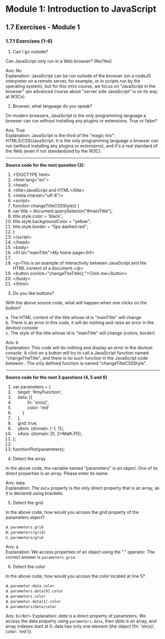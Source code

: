 # Module 1: Introduction to JavaScript

## 1.7 Exercises - Module 1


### 1.7.1 Exercises (1-6)

1. Can I go outside?

  Can JavaScript only run in a Web browser? (No/Yes)
  
  Ans: No<br/>
  Explanation: JavaScript can be run outside of the browser (on a nodeJS interpreter on a remote server, for example, or in scripts run by the operating system), but for this intro course, we focus on "JavaScript in the browser" (an advanced course about "server side JavaScript" is on its way at W3Cx).


2. Browser, what language do you speak?

  On modern browsers, JavaScript is the only programming language a browser can run without installing any plugins or extensions. True or false?
  
  Ans: True<br/>
  Explanation: JavaScript is the third of the "magic trio": HTML5/CSS/JavaScript. It is the only programming language a browser can run (without installing any plugins or extensions), and it's a real standard of the Web (even if not standardized by the W3C).


<hr/>

__Source code for the next question (3):__

<div class="source-code"><ol class="linenums">
<li class="L0" style="margin-bottom: 0px;" value="1"><span class="pln"> </span><span class="dec">&lt;!DOCTYPE html&gt;</span></li>
<li class="L1" style="margin-bottom: 0px;"><span class="pln"> </span><span class="tag">&lt;html</span><span class="pln"> </span><span class="atn">lang</span><span class="pun">=</span><span class="atv">"en"</span><span class="tag">&gt;</span></li>
<li class="L2" style="margin-bottom: 0px;"><span class="pln"> </span><span class="tag">&lt;head&gt;</span></li>
<li class="L3" style="margin-bottom: 0px;"><span class="pln"> </span><span class="tag">&lt;title&gt;</span><span class="pln">JavaScript and HTML</span><span class="tag">&lt;/title&gt;</span></li>
<li class="L4" style="margin-bottom: 0px;"><span class="pln"> </span><span class="tag">&lt;meta</span><span class="pln"> </span><span class="atn">charset</span><span class="pun">=</span><span class="atv">"utf-8"</span><span class="tag">/&gt;</span></li>
<li class="L5" style="margin-bottom: 0px;"><span class="pln"> </span><span class="tag">&lt;script&gt;</span></li>
<li class="L6" style="margin-bottom: 0px;"><span class="pln"> </span><span class="kwd">function</span><span class="pln"> changeTitleCSSStyle</span><span class="pun">()</span><span class="pln"> </span><span class="pun">{</span></li>
<li class="L7" style="margin-bottom: 0px;"><span class="pln"> </span><span class="kwd">var</span><span class="pln"> title </span><span class="pun">=</span><span class="pln"> document</span><span class="pun">.</span><span class="pln">querySelector</span><span class="pun">(</span><span class="str">"#mainTitle"</span><span class="pun">);</span></li>
<li class="L8" style="margin-bottom: 0px;"><span class="pln"> title</span><span class="pun">.</span><span class="pln">style</span><span class="pun">.</span><span class="pln">color </span><span class="pun">=</span><span class="pln"> </span><span class="str">'black'</span><span class="pun">;</span></li>
<li class="L9" style="margin-bottom: 0px;"><span class="pln"> title</span><span class="pun">.</span><span class="pln">style</span><span class="pun">.</span><span class="pln">backgroundColor </span><span class="pun">=</span><span class="pln"> </span><span class="str">"yellow"</span><span class="pun">;</span></li>
<li class="L0" style="margin-bottom: 0px;"><span class="pln"> title</span><span class="pun">.</span><span class="pln">style</span><span class="pun">.</span><span class="pln">border </span><span class="pun">=</span><span class="pln"> </span><span class="str">"5px dashed red"</span><span class="pun">;</span></li>
<li class="L1" style="margin-bottom: 0px;"><span class="pln"> </span><span class="pun">}</span></li>
<li class="L2" style="margin-bottom: 0px;"><span class="pln"> </span><span class="tag">&lt;/script&gt;</span></li>
<li class="L3" style="margin-bottom: 0px;"><span class="pln"> </span><span class="tag">&lt;/head&gt;</span></li>
<li class="L4" style="margin-bottom: 0px;"><span class="pln"> </span><span class="tag">&lt;body&gt;</span></li>
<li class="L5" style="margin-bottom: 0px;"><span class="pln"> </span><span class="tag">&lt;h1</span><span class="pln"> </span><span class="atn">id</span><span class="pun">=</span><span class="atv">"mainTitle"</span><span class="tag">&gt;</span><span class="pln">My home page</span><span class="tag">&lt;/h1&gt;</span><span class="pln"> </span></li>
<li class="L6" style="margin-bottom: 0px;"><span class="pln"> </span></li>
<li class="L7" style="margin-bottom: 0px;"><span class="pln"> </span><span class="tag">&lt;p&gt;</span><span class="pln">This is an example of interactivity between JavaScript and the HTML content of a document.</span><span class="tag">&lt;/p&gt;</span></li>
<li class="L8" style="margin-bottom: 0px;"><span class="pln"> </span><span class="tag">&lt;button</span><span class="pln"> </span><span class="atn">onclick</span><span class="pun">=</span><span class="atv">"</span><span class="pln">changeTheTitle</span><span class="pun">();</span><span class="atv">"</span><span class="tag">&gt;</span><span class="pln">Click me</span><span class="tag">&lt;/button&gt;</span></li>
<li class="L9" style="margin-bottom: 0px;"><span class="pln"> </span><span class="tag">&lt;/body&gt;</span></li>
<li class="L0" style="margin-bottom: 0px;"><span class="pln"> </span><span class="tag">&lt;/html&gt;</span></li>
</ol></div>


3. Do you like buttons?

  With the above source code, what will happen when one clicks on the button?

  a. The HTML content of the title whose id is "mainTitle" will change<br>
  b. There is an error in this code, it will do nothing and raise an error in the devtool console<br>
  c. The style of the title whose id is "mainTitle" will change (colors, border)<br>
  
  Ans: b<br/>
  Explanation: This code will do nothing and display an error in the devtool console. A click on a button will try to call a JavaScript function named "changeTheTitle", and there is no such function in the JavaScript code between <script> and </script>. The only defined function is named "changeTitleCSSStyle".


<hr/>

__Source code for the next 3 questions (4, 5 and 6)__

<div class="source-code"><ol class="linenums">
<li class="L0" style="margin-bottom: 0px;" value="1"><span class="kwd">var</span><span class="pln"> parameters </span><span class="pun">=</span><span class="pln"> </span><span class="pun">{</span></li>
<li class="L1" style="margin-bottom: 0px;"><span class="pln">&nbsp; &nbsp; target</span><span class="pun">:</span><span class="pln"> </span><span class="str">'#myFunction'</span><span class="pun">,</span></li>
<li class="L2" style="margin-bottom: 0px;"><span class="pln">&nbsp; &nbsp; data</span><span class="pun">:</span><span class="pln"> </span><span class="pun">[{</span></li>
<li class="L3" style="margin-bottom: 0px;"><span class="pln">&nbsp; &nbsp; &nbsp; &nbsp; &nbsp; &nbsp; fn</span><span class="pun">:</span><span class="pln"> </span><span class="str">'sin(x)'</span><span class="pun">,</span><span class="pln"> </span></li>
<li class="L4" style="margin-bottom: 0px;"><span class="pln">&nbsp; &nbsp; &nbsp; &nbsp; &nbsp; &nbsp; color</span><span class="pun">:</span><span class="pln"> </span><span class="str">'red'</span></li>
<li class="L5" style="margin-bottom: 0px;"><span class="pln"></span><span class="pun">&nbsp; &nbsp; &nbsp; &nbsp; }</span><span class="pln"> </span></li>
<li class="L6" style="margin-bottom: 0px;"><span class="pln"></span><span class="pun">&nbsp; &nbsp; ],</span></li>
<li class="L7" style="margin-bottom: 0px;"><span class="pln">&nbsp; &nbsp; grid</span><span class="pun">:</span><span class="pln"> </span><span class="kwd">true</span><span class="pun">,</span></li>
<li class="L8" style="margin-bottom: 0px;"><span class="pln">&nbsp; &nbsp; yAxis</span><span class="pun">:</span><span class="pln"> </span><span class="pun">{</span><span class="pln">domain</span><span class="pun">:</span><span class="pln"> </span><span class="pun">[-</span><span class="lit">1</span><span class="pun">,</span><span class="pln"> </span><span class="lit">1</span><span class="pun">]},</span></li>
<li class="L9" style="margin-bottom: 0px;"><span class="pln">&nbsp; &nbsp; xAxis</span><span class="pun">:</span><span class="pln"> </span><span class="pun">{</span><span class="pln">domain</span><span class="pun">:</span><span class="pln"> </span><span class="pun">[</span><span class="lit">0</span><span class="pun">,</span><span class="pln"> </span><span class="lit">2</span><span class="pun">*</span><span class="typ">Math</span><span class="pun">.</span><span class="pln">PI</span><span class="pun">]},</span></li>
<li class="L0" style="margin-bottom: 0px;"><span class="pun">};</span></li>
<li class="L1" style="margin-bottom: 0px;"><span class="pln">&nbsp;</span></li>
<li class="L2" style="margin-bottom: 0px;"><span class="pln">functionPlot</span><span class="pun">(</span><span class="pln">parameters</span><span class="pun">);</span></li>
</ol></div>


4. Detect the array

  In the above code, the variable named "parameters" is an object. One of its direct properties is an array. Please enter its name:
  
  Ans: data<br/>
  Explanation: The `data` property is the only direct property that is an array, as it is declared using brackets.


5. Detect the grid

  In the above code, how would you access the grid property of the parameters object?

  a. `parameters.grid`<br/>
  b. `parameters(grid)`<br/>
  c. `parameters/grid`<br/>
  
  Ans: a<br/>
  Explanation: We access properties of an object using the "." operator. The correct answer is `parameters.grid`.


6. Detect the color

  In the above code, how would you access the color located at line 5?

  a. `parameter.data.color`<br/>
  a. `parameters.data[0].color`<br/>
  a. `parameters.color`<br/>
  a. `parameter.data[1].color`<br/>
  a. `parameters/data/color`<br/>
  
  Ans: b</br/>
  Explanation: _data_ is a direct property of parameters. We access the data property using `parameters.data`, then _data_ is an array, and array indexes start at 0. data has only one element (the object {fn: 'sin(x)', color: 'red'}).







